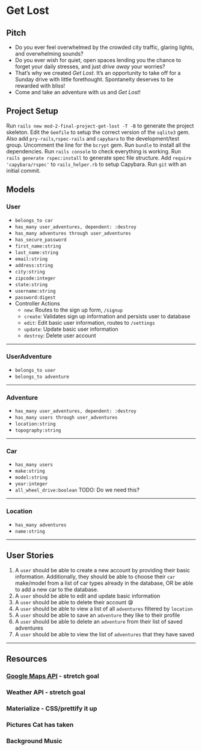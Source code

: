 # Get Lost
## Pitch
* Do you ever feel overwhelmed by the crowded city traffic, glaring lights, and overwhelming sounds?
* Do you ever wish for quiet, open spaces lending you the chance to forget your daily stresses, and just _drive away_ your worries?
* That’s why we created *Get Lost*. It’s an opportunity to take off for a Sunday drive with little forethought. Spontaneity deserves to be rewarded with bliss!
* Come and take an adventure with us and *Get Lost*!
## Project Setup
Run `rails new mod-2-final-project-get-lost -T -B` to generate the project skeleton. Edit the `Gemfile` to setup the correct version of the `sqlite3` gem. Also add `pry-rails`,`rspec-rails` and `capybara` to the development/test group. Uncomment the line for the `bcrypt` gem. Run `bundle` to install all the dependencies. Run `rails console` to check everything is working. Run `rails generate rspec:install` to generate spec file structure. Add `require 'capybara/rspec'` to `rails_helper.rb` to setup Capybara. Run `git` with an initial commit.
## Models
### User
* `belongs_to car`
* `has_many user_adventures, dependent: :destroy`
* `has_many adventures through user_adventures`
* `has_secure_password`
* `first_name:string`
* `last_name:string`
* `email:string`
* `address:string`
* `city:string`
* `zipcode:integer`
* `state:string`
* `username:string`
* `password:digest`
* Controller Actions
  * `new`: Routes to the sign up form, `/signup`
  * `create`: Validates sign up information and persists user to database
  * `edit`: Edit basic user information, routes to `/settings`
  * `update`: Update basic user information
  * `destroy`: Delete user account

---
### UserAdventure
* `belongs_to user`
* `belongs_to adventure`
---
### Adventure
* `has_many user_adventures, dependent: :destroy`
* `has_many users through user_adventures`
* `location:string`
* `topography:string`
---
### Car
* `has_many users`
* `make:string`
* `model:string`
* `year:integer`
* `all_wheel_drive:boolean` TODO: Do we need this?
---
### Location
* `has_many adventures`
* `name:string`
---
## User Stories
1. A `user` should be able to create a new account by providing their basic information. Additionally, they should be able to choose their `car` make/model from a list of car types already in the database, OR be able to add a new car to the database.
2. A `user` should be able to edit and update basic information
3. A `user` should be able to delete their account 😪
4. A `user` should be able to view a list of all `adventures` filtered by `location`
5. A `user` should be able to save an `adventure` they like to their profile
6. A `user` should be able to delete an `adventure` from their list of saved adventures
7. A `user` should be able to view the list of `adventures` that they have saved
---
## Resources
### [Google Maps API](https://cloud.google.com/maps-platform/) - stretch goal
### Weather API - stretch goal
### Materialize - CSS/prettify it up
### Pictures Cat has taken
### Background Music
